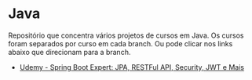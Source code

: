 # Java
Repositório que concentra vários projetos de cursos em Java. Os cursos foram separados por curso em cada branch. Ou pode clicar nos links abaixo que direcionam para a branch.

* [Udemy - 
Spring Boot Expert: JPA, RESTFul API, Security, JWT e Mais](https://github.com/rafaelpeinado/java/tree/udemy/spring-boot-expert)
